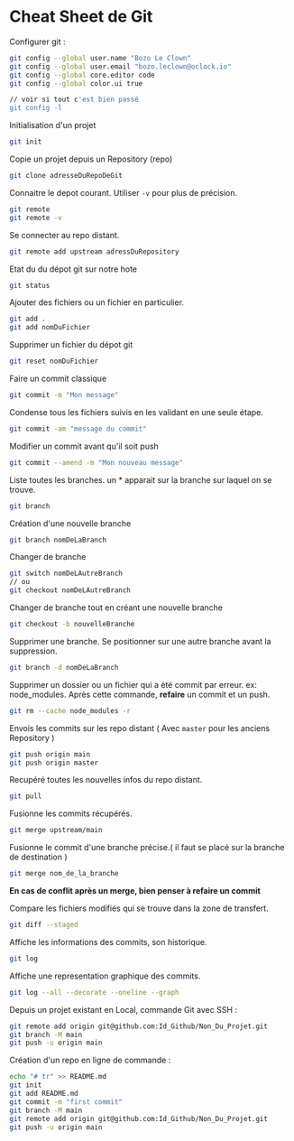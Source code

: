 # Cheat Sheet de Git

Configurer git :

```bash
git config --global user.name "Bozo Le Clown"
git config --global user.email "bozo.leclown@oclock.io"
git config --global core.editor code
git config --global color.ui true
```

```bash
// voir si tout c'est bien passé
git config -l 
```

Initialisation d'un projet

```bash
git init
```

Copie un projet depuis un Repository (repo)

```bash
git clone adresseDuRepoDeGit
```

Connaitre le depot courant. Utiliser `-v` pour plus de précision.

```bash
git remote
git remote -v
```

Se connecter au repo distant.

```bash
git remote add upstream adressDuRepository
```

Etat du du dépot git sur notre hote

```bash
git status
```

Ajouter des fichiers ou un fichier en particulier.

```bash
git add . 
git add nomDuFichier
```

Supprimer un fichier du dépot git

```bash
git reset nomDuFichier
```

Faire un commit classique

```bash
git commit -m "Mon message"
```

Condense tous les fichiers suivis en les validant en une seule étape.

```bash
git commit -am "message du commit"
```

Modifier un commit avant qu'il soit push

```bash
git commit --amend -m "Mon nouveau message"
```

Liste toutes les branches. un * apparait sur la branche sur laquel on se trouve.

```bash
git branch
```

Création d'une nouvelle branche

```bash
git branch nomDeLaBranch
```

Changer de branche

```bash
git switch nomDeLAutreBranch
// ou
git checkout nomDeLAutreBranch
```

Changer de branche tout en créant une nouvelle branche

```bash
git checkout -b nouvelleBranche
```

Supprimer une branche. Se positionner sur une autre branche avant la suppression.

```bash
git branch -d nomDeLaBranch
```

Supprimer un dossier ou un fichier qui a été commit par erreur. ex: node_modules.
Après cette commande, **refaire** un commit et un push.

```bash
git rm --cache node_modules -r
```

Envois les commits sur les repo distant ( Avec `master` pour les anciens Repository )

```bash
git push origin main
git push origin master
```

Recupéré toutes les nouvelles infos du repo distant.

```bash
git pull
```

Fusionne les commits récupérés.

```bash
git merge upstream/main
```

Fusionne le commit d'une branche précise.( il faut se placé sur la branche de destination )

```bash
git merge nom_de_la_branche
```

**En cas de conflit après un merge, bien penser à refaire un commit**

Compare les fichiers modifiés qui se trouve dans la zone de transfert.

```bash
git diff --staged
```

Affiche les informations des commits, son historique.

```bash
git log
```

Affiche une representation graphique des commits.

```bash
git log --all --decorate --oneline --graph
```

Depuis un projet existant en Local, commande Git avec SSH :

```bash
git remote add origin git@github.com:Id_Github/Non_Du_Projet.git
git branch -M main
git push -u origin main
```

Création d'un repo en ligne de commande :

```bash
echo "# tr" >> README.md
git init
git add README.md
git commit -m "first commit"
git branch -M main
git remote add origin git@github.com:Id_Github/Non_Du_Projet.git
git push -u origin main
```

```
